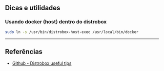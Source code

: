 
## Dicas e utilidades
### Usando docker (host) dentro do distrobox
```sh
sudo ln -s /usr/bin/distrobox-host-exec /usr/local/bin/docker
```

--- 
## Referências
- [Github - Distrobox useful tips](https://github.com/89luca89/distrobox/blob/main/docs/useful_tips.md)
